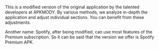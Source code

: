 This is a modified version of the original application by the talented developers at APKMODY. By various methods, we analyze in-depth the application and adjust individual sections. You can benefit from these adjustments.

Another name: Spotify, after being modified, can use most features of the Premium subscription. So it can be said that the version we offer is Spotify Premium APK.